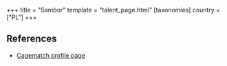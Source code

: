 +++
title = "Sambor"
template = "talent_page.html"
[taxonomies]
country = ["PL"]
+++

## References

* [Cagematch profile page](https://www.cagematch.net/?id=2&nr=29622)
